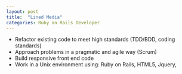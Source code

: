 ```yaml
---
layout: post
title:  "Lined Media"
categories: Ruby on Rails Developer
---
```


* Refactor existing code to meet high standards (TDD/BDD, coding standards)
* Approach problems in a pragmatic and agile way (Scrum)
* Build responsive front end code
* Work in a Unix environment using: Ruby on Rails, HTML5, Jquery,

